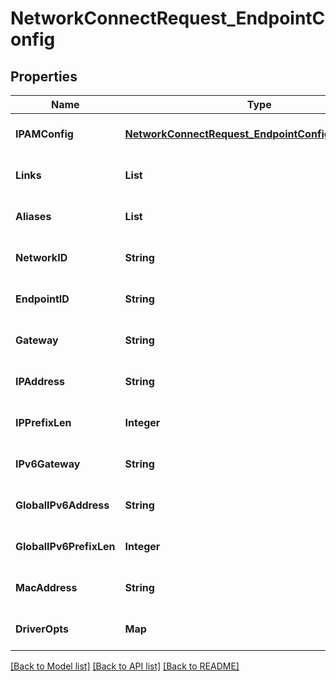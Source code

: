 # NetworkConnectRequest_EndpointConfig
## Properties

| Name | Type | Description | Notes |
|------------ | ------------- | ------------- | -------------|
| **IPAMConfig** | [**NetworkConnectRequest_EndpointConfig_IPAMConfig**](NetworkConnectRequest_EndpointConfig_IPAMConfig.md) |  | [optional] [default to null] |
| **Links** | **List** | Links | [optional] [default to null] |
| **Aliases** | **List** | Aliases | [optional] [default to null] |
| **NetworkID** | **String** | Network ID | [optional] [default to null] |
| **EndpointID** | **String** | Endpoint ID | [optional] [default to null] |
| **Gateway** | **String** | Gateway | [optional] [default to null] |
| **IPAddress** | **String** | IP address | [optional] [default to null] |
| **IPPrefixLen** | **Integer** | IP prefix length | [optional] [default to null] |
| **IPv6Gateway** | **String** | IPv6 gateway | [optional] [default to null] |
| **GlobalIPv6Address** | **String** | Global IPv6 address | [optional] [default to null] |
| **GlobalIPv6PrefixLen** | **Integer** | Global IPv6 prefix length | [optional] [default to null] |
| **MacAddress** | **String** | MAC address | [optional] [default to null] |
| **DriverOpts** | **Map** | Driver options | [optional] [default to null] |

[[Back to Model list]](../README.md#documentation-for-models) [[Back to API list]](../README.md#documentation-for-api-endpoints) [[Back to README]](../README.md)

